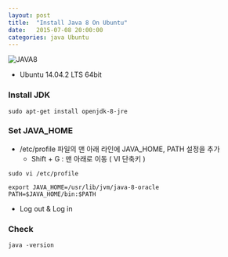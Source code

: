 ```yaml
---
layout: post
title:  "Install Java 8 On Ubuntu"
date:   2015-07-08 20:00:00
categories: java Ubuntu
---
```


![JAVA8](https://eclipse.org/xtend/images/java8_logo.png)

<!--more-->

  * Ubuntu 14.04.2 LTS 64bit

### Install JDK
``` 
sudo apt-get install openjdk-8-jre
```

### Set JAVA_HOME
  * /etc/profile 파일의 맨 아래 라인에 JAVA_HOME, PATH 설정을 추가
    - Shift + G : 맨 아래로 이동 ( VI 단축키 )

``` 
sudo vi /etc/profile
```

``` 
export JAVA_HOME=/usr/lib/jvm/java-8-oracle
PATH=$JAVA_HOME/bin:$PATH
```
  * Log out & Log in

### Check
```
java -version
```